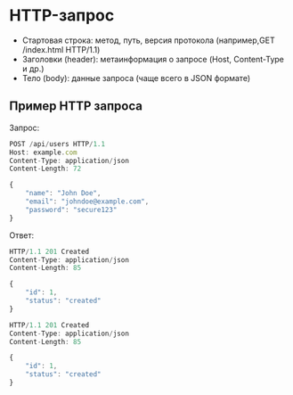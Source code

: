 # HTTP-запрос
- Стартовая строка: метод, путь, версия протокола (например,GET /index.html HTTP/1.1)
- Заголовки (header): метаинформация о запросе (Host, Content-Type и др.)
- Тело (body): данные запроса (чаще всего в JSON формате)
## Пример HTTP запроса
Запрос:
```js
POST /api/users HTTP/1.1
Host: example.com
Content-Type: application/json
Content-Length: 72

{
    "name": "John Doe",
    "email": "johndoe@example.com",
    "password": "secure123"
}
```
Ответ:
```javascript
HTTP/1.1 201 Created
Content-Type: application/json
Content-Length: 85

{
    "id": 1,
    "status": "created"
}
```

```js
HTTP/1.1 201 Created
Content-Type: application/json
Content-Length: 85

{
    "id": 1,
    "status": "created"
}
```